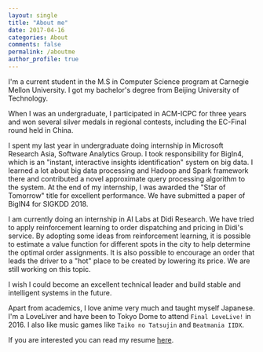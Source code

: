 ```yaml
---
layout: single
title: "About me"
date: 2017-04-16
categories: About
comments: false
permalink: /aboutme
author_profile: true
---
```


I'm a current student in the M.S in Computer Science program at Carnegie Mellon University. I got my bachelor's degree from Beijing University of Technology.

When I was an undergraduate, I participated in ACM-ICPC for three years and won several silver medals in regional contests, including the EC-Final round held in China. 

I spent my last year in undergraduate doing internship in Microsoft Research Asia, Software Analytics Group. I took responsibility for BigIn4, which is an "instant, interactive insights identification" system on big data. I learned a lot about big data processing and Hadoop and Spark framework there and contributed a novel approximate query processing algorithm to the system. At the end of my internship, I was awarded the "Star of Tomorrow" title for excellent performance. We have submitted a paper of BigIN4 for SIGKDD 2018. 

I am currently doing an internship in AI Labs at Didi Research. We have tried to apply reinforcement learning to order dispatching and pricing in Didi's service. By adopting some ideas from reinforcement learning, it is possible to estimate a value function for different spots in the city to help determine the optimal order assignments. It is also possible to encourage an order that leads the driver to a "hot" place to be created by lowering its price. We are still working on this topic. 

I wish I could become an excellent technical leader and build stable and intelligent systems in the future. 

Apart from academics, I love anime very much and taught myself Japanese. I'm a LoveLiver and have been to Tokyo Dome to attend `Final LoveLive!` in 2016. I also like music games like `Taiko no Tatsujin` and `Beatmania IIDX`.

If you are interested you can read my resume [here](Resume_Weichen_Ke_Tex.pdf).

